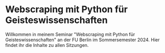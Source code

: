 # Webscraping mit Python für Geisteswissenschaften

Willkommen in meinem Seminar "Webscraping mit Python für Geisteswissenschaften" an der FU Berlin im Sommersemester 2024. Hier findet ihr die Inhalte zu allen Sitzungen. 


```{tableofcontents}
```
